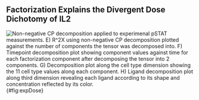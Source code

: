 ## Factorization Explains the Divergent Dose Dichotomy of IL2


![**Non-negative CP decomposition applied to experimenal pSTAT measurements.** E) $R^2X$ using non-negative CP decomposition plotted against the number of components the tensor was decomposed into. F) Timepoint decomposition plot showing component values against time for each factorization component after decomposing the tensor into 2 components. G) Decomposition plot along the cell type dimension showing the 11 cell type values along each component. H) Ligand decomposition plot along third dimension revealing each ligand according to its shape and concentration reflected by its color.](./Figures/figure4.svg){#fig:expDose}

